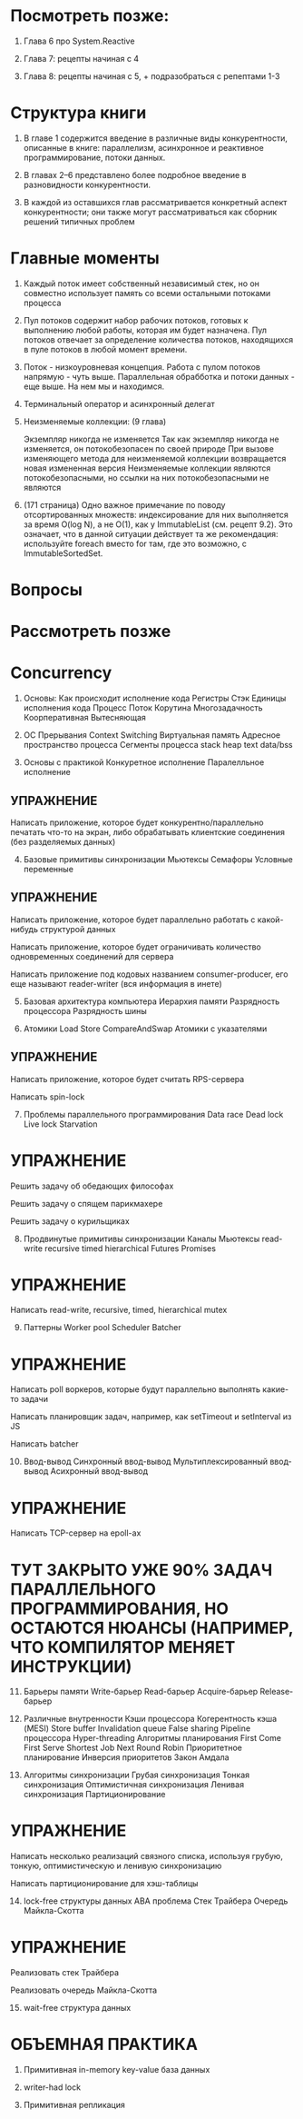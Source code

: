 ﻿# Посмотреть позже:

1. Глава 6 про System.Reactive

2. Глава 7: рецепты начиная с 4

3. Глава 8: рецепты начиная с 5, + подразобраться с репептами 1-3

# Структура книги

1. В главе 1 содержится введение в различные виды конкурентности, 
описанные в книге: параллелизм, асинхронное и реактивное программирование, потоки данных.

2. В главах 2–6 представлено более подробное введение в разновидности 
конкурентности.

3. В каждой из оставшихся глав рассматривается конкретный аспект конкурентности; они также могут 
рассматриваться как сборник решений типичных проблем

# Главные моменты

1. Каждый поток имеет собственный независимый 
стек, но он совместно использует память со всеми остальными потоками 
процесса


2. Пул потоков содержит набор рабочих потоков, готовых к выполнению любой работы, которая им 
будет назначена. Пул потоков отвечает за определение количества потоков, 
находящихся в пуле потоков в любой момент времени.

3. Поток - низкоуровневая концепция. Работа с пулом потоков напрямую - чуть выше.
Параллельная обрабботка и потоки данных - еще выше. На нем мы и находимся.

4. Терминальный оператор и асинхронный делегат

5. Неизменяемые коллекции: (9 глава)

    Экземпляр никогда не изменяется
    Так как экземпляр никогда не изменяется, он потокобезопасен по своей природе
    При вызове изменяющего метода для неизменяемой коллекции возвращается новая измененная версия
    Неизменяемые коллекции являются потокобезопасными, но ссылки на них потокобезопасными не являются


6. (171 страница)
Одно важное примечание по поводу отсортированных множеств: индексирование 
для них выполняется за время O(log N), а не O(1), как у 
ImmutableList<T> (см. рецепт 9.2). Это означает, что в данной ситуации 
действует та же рекомендация: используйте foreach вместо for там, где 
это возможно, с ImmutableSortedSet<T>.

# Вопросы

# Рассмотреть позже



# Concurrency

1. Основы:
    Как происходит исполнение кода
        Регистры
        Стэк
    Единицы исполнения кода
        Процесс
        Поток
        Корутина
    Многозадачность
        Коорперативная
        Вытесняющая

2. ОС
    Прерывания
    Context Switching
    Виртуальная память
    Адресное пространство процесса
    Сегменты процесса
        stack
        heap
        text
        data/bss

3. Основы с практикой
    Конкуретное исполнение
    Паралелльное исполнение

## УПРАЖНЕНИЕ

Написать приложение, которое будет конкурентно/параллельно печатать что-то на экран, либо обрабатывать клиентские соединения (без разделяемых данных)

4. Базовые примитивы синхронизации
    Мьютексы
    Семафоры
    Условные переменные

## УПРАЖНЕНИЕ

Написать приложение, которое будет параллельно работать с какой-нибудь структурой данных

Написать приложение, которое будет ограничивать количество одновременных соединений для сервера

Написать приложение под кодовых названием consumer-producer, его еще называют reader-writer (вся информация в инете)

5. Базовая архитектура компьютера
    Иерархия памяти
    Разрядность процессора
    Разрядность шины

6. Атомики
    Load
    Store
    CompareAndSwap
    Атомики с указателями

## УПРАЖНЕНИЕ

Написать приложение, которое будет считать RPS-сервера

Написать spin-lock

7. Проблемы параллельного программирования
    Data race
    Dead lock
    Live lock
    Starvation

# УПРАЖНЕНИЕ

Решить задачу об обедающих философах

Решить задачу о спящем парикмахере

Решить задачу о курильщиках

8. Продвинутые примитивы синхронизации
    Каналы
    Мьютексы
        read-write
        recursive
        timed
        hierarchical
    Futures
    Promises

# УПРАЖНЕНИЕ

Написать read-write, recursive, timed, hierarchical mutex

9. Паттерны
    Worker pool
    Scheduler
    Batcher

# УПРАЖНЕНИЕ

Написать poll воркеров, которые будут параллельно выполнять какие-то задачи

Написать планировщик задач, например, как setTimeout и setInterval из JS

Написать batcher

10. Ввод-вывод
    Синхронный ввод-вывод
    Мультиплексированный ввод-вывод
    Асихронный ввод-вывод

# УПРАЖНЕНИЕ

Написать TCP-сервер на epoll-ах

# ТУТ ЗАКРЫТО УЖЕ 90% ЗАДАЧ ПАРАЛЛЕЛЬНОГО ПРОГРАММИРОВАНИЯ, НО ОСТАЮТСЯ НЮАНСЫ (НАПРИМЕР, ЧТО КОМПИЛЯТОР МЕНЯЕТ ИНСТРУКЦИИ)

11. Барьеры памяти
    Write-барьер
    Read-барьер
    Acquire-барьер
    Release-барьер

12. Различные внутренности
    Кэши процессора
        Когерентность кэша (MESI)
        Store buffer
        Invalidation queue
        False sharing
    Pipeline процессора
    Hyper-threading
    Алгоритмы планирования
        First Come First Serve
        Shortest Job Next
        Round Robin
        Приоритетное планирование
    Инверсия приоритетов
    Закон Амдала

13. Алгоритмы синхронизации
    Грубая синхронизация
    Тонкая синхронизация
    Оптимистичная синхронизация
    Ленивая синхронизация
    Партиционирование

# УПРАЖНЕНИЕ

Написать несколько реализаций связного списка, используя грубую, тонкую, оптимистическую и ленивую синхронизацию

Написать партиционирование для хэш-таблицы

14. lock-free структуры данных
    ABA проблема
    Стек Трайбера
    Очередь Майкла-Скотта

# УПРАЖНЕНИЕ

Реализовать стек Трайбера

Реализовать очередь Майкла-Скотта

15. wait-free структура данных

# ОБЪЕМНАЯ ПРАКТИКА

1. Примитивная in-memory key-value база данных

2. writer-had lock

3. Примитивная репликация